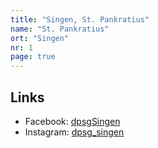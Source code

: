 ```yaml
---
title: "Singen, St. Pankratius"
name: "St. Pankratius"
ort: "Singen"
nr: 1
page: true
---
```


## Links

* Facebook: [dpsgSingen](https://www.facebook.com/dpsgSingen/)
* Instagram: [dpsg_singen](https://www.instagram.com/dpsg_singen/)
